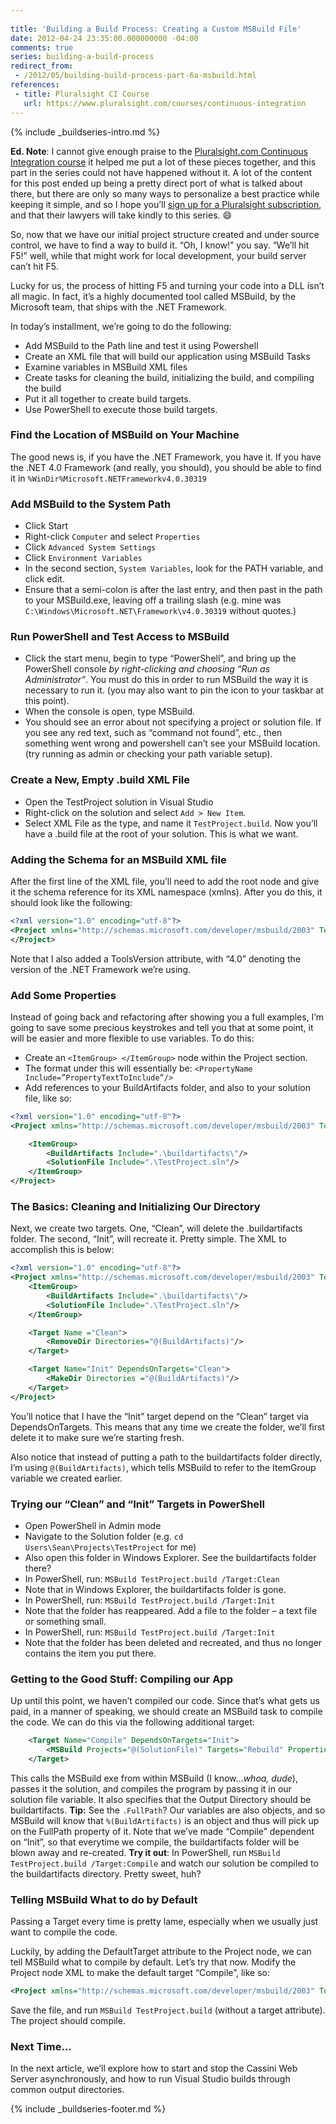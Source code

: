 ```yaml
---
 
title: 'Building a Build Process: Creating a Custom MSBuild File'
date: 2012-04-24 23:35:00.000000000 -04:00
comments: true
series: building-a-build-process
redirect_from: 
 - /2012/05/building-build-process-part-6a-msbuild.html
references: 
 - title: Pluralsight CI Course
   url: https://www.pluralsight.com/courses/continuous-integration
---
```

{% include _buildseries-intro.md %}

**Ed. Note**: I cannot give enough praise to the [Pluralsight.com Continuous Integration course][PS CI Course] it helped me put a lot of these pieces together, and this part in the series could not have happened without it. A lot of the content for this post ended up being a pretty direct port of what is talked about there, but there are only so many ways to personalize a best practice while keeping it simple, and so I hope you’ll [sign up for a Pluralsight subscription][PS Sub], and that their lawyers will take kindly to this series. :smile:

So, now that we have our initial project structure created and under source control, we have to find a way to build it. “Oh, I know!” you say. “We’ll hit F5!” well, while that might work for local development, your build server can’t hit F5.

Lucky for us, the process of hitting F5 and turning your code into a DLL isn’t all magic. In fact, it’s a highly documented tool called MSBuild, by the Microsoft team, that ships with the .NET Framework.

In today’s installment, we’re going to do the following:

* Add MSBuild to the Path line and test it using Powershell  
* Create an XML file that will build our application using MSBuild Tasks  
* Examine variables in MSBuild XML files  
* Create tasks for cleaning the build, initializing the build, and compiling the build  
* Put it all together to create build targets.  
* Use PowerShell to execute those build targets.

### Find the Location of MSBuild on Your Machine

The good news is, if you have the .NET Framework, you have it. If you have the .NET 4.0 Framework (and really, you should), you should be able to find it in `%WinDir%Microsoft.NETFrameworkv4.0.30319`

### Add MSBuild to the System Path

* Click Start  
* Right-click `Computer` and select `Properties`
* Click `Advanced System Settings`
* Click `Environment Variables`
* In the second section, `System Variables`, look for the PATH variable, and click edit.  
* Ensure that a semi-colon is after the last entry, and then past in the path to your MSBuild.exe, leaving off a trailing slash (e.g. mine was `C:\Windows\Microsoft.NET\Framework\v4.0.30319` without quotes.)

### Run PowerShell and Test Access to MSBuild

* Click the start menu, begin to type “PowerShell”, and bring up the PowerShell console *by right-clicking and choosing “Run as Administrator”*. You must do this in order to run MSBuild the way it is necessary to run it. (you may also want to pin the icon to your taskbar at this point).  
* When the console is open, type MSBuild.  
* You should see an error about not specifying a project or solution file. If you see any red text, such as “command not found”, etc., then something went wrong and powershell can’t see your MSBuild location. (try running as admin or checking your path variable setup).

### Create a New, Empty .build XML File

* Open the TestProject solution in Visual Studio  
* Right-click on the solution and select `Add > New Item`.  
* Select XML File as the type, and name it `TestProject.build`. Now you’ll have a .build file at the root of your solution. This is what we want.

### Adding the Schema for an MSBuild XML file

After the first line of the XML file, you’ll need to add the root node and give it the schema reference for its XML namespace (xmlns). After you do this, it should look like the following:

```xml
<?xml version="1.0" encoding="utf-8"?>
<Project xmlns="http://schemas.microsoft.com/developer/msbuild/2003" ToolsVersion="4.0">
</Project>
```

Note that I also added a ToolsVersion attribute, with “4.0” denoting the version of the .NET Framework we’re using.

### Add Some Properties

Instead of going back and refactoring after showing you a full examples, I’m going to save some precious keystrokes and tell you that at some point, it will be easier and more flexible to use variables. To do this:

* Create an `<ItemGroup> </ItemGroup>` node within the Project section.  
* The format under this will essentially be: `<PropertyName Include=”PropertyTextToInclude”/>`  
* Add references to your BuildArtifacts folder, and also to your solution file, like so:

```xml
<?xml version="1.0" encoding="utf-8"?>
<Project xmlns="http://schemas.microsoft.com/developer/msbuild/2003" ToolsVersion="4.0">

    <ItemGroup>
        <BuildArtifacts Include=".\buildartifacts\"/>
        <SolutionFile Include=".\TestProject.sln"/>
    </ItemGroup>
</Project>
```

### The Basics: Cleaning and Initializing Our Directory

Next, we create two targets. One, “Clean”, will delete the .buildartifacts folder. The second, “Init”, will recreate it. Pretty simple. The XML to accomplish this is below:

```xml
<?xml version="1.0" encoding="utf-8"?>
<Project xmlns="http://schemas.microsoft.com/developer/msbuild/2003" ToolsVersion="4.0">
    <ItemGroup>
        <BuildArtifacts Include=".\buildartifacts\"/>
        <SolutionFile Include=".\TestProject.sln"/>
    </ItemGroup>

    <Target Name ="Clean">
        <RemoveDir Directories="@(BuildArtifacts)"/>
    </Target>

    <Target Name="Init" DependsOnTargets="Clean">
        <MakeDir Directories ="@(BuildArtifacts)"/>
    </Target>
</Project>
```

You’ll notice that I have the “Init” target depend on the “Clean” target via DependsOnTargets. This means that any time we create the folder, we’ll first delete it to make sure we’re starting fresh.

Also notice that instead of putting a path to the buildartifacts folder directly, I’m using `@(BuildArtifacts)`, which tells MSBuild to refer to the ItemGroup variable we created earlier.

### Trying our “Clean” and “Init” Targets in PowerShell

* Open PowerShell in Admin mode  
* Navigate to the Solution folder (e.g. `cd Users\Sean\Projects\TestProject` for me)  
* Also open this folder in Windows Explorer. See the buildartifacts folder there?  
* In PowerShell, run: `MSBuild TestProject.build /Target:Clean`  
* Note that in Windows Explorer, the buildartifacts folder is gone.  
* In PowerShell, run: `MSBuild TestProject.build /Target:Init`  
* Note that the folder has reappeared. Add a file to the folder – a text file or something small.  
* In PowerShell, run: `MSBuild TestProject.build /Target:Init`  
* Note that the folder has been deleted and recreated, and thus no longer contains the item you put there.

### Getting to the Good Stuff: Compiling our App

Up until this point, we haven’t compiled our code. Since that’s what gets us paid, in a manner of speaking, we should create an MSBuild task to compile the code. We can do this via the following additional target:

```xml
    <Target Name="Compile" DependsOnTargets="Init">
        <MSBuild Projects="@(SolutionFile)" Targets="Rebuild" Properties="OutDir=%(BuildArtifacts.FullPath)"/>
    </Target>
```

This calls the MSBuild exe from within MSBuild (I know…*whoa, dude*), passes it the solution, and compiles the program by passing it in our solution file variable. It also specifies that the Output Directory should be buildartifacts. **Tip:** See the `.FullPath`? Our variables are also objects, and so MSBuild will know that `%(BuildArtifacts)` is an object and thus will pick up on the FullPath property of it.
Note that we’ve made “Compile” dependent on “Init”, so that everytime we compile, the buildartifacts folder will be blown away and re-created.
**Try it out**: In PowerShell, run `MSBuild TestProject.build /Target:Compile` and watch our solution be compiled to the buildartifacts directory. Pretty sweet, huh?

### Telling MSBuild What to do by Default

Passing a Target every time is pretty lame, especially when we usually just want to compile the code.

Luckily, by adding the DefaultTarget attribute to the Project node, we can tell MSBuild what to compile by default. Let’s try that now. Modify the Project node XML to make the default target “Compile”, like so:

```xml
<Project xmlns="http://schemas.microsoft.com/developer/msbuild/2003" ToolsVersion="4.0" DefaultTargets="Compile">
```

Save the file, and run `MSBuild TestProject.build` (without a target attribute). The project should compile.

### Next Time…

In the next article, we’ll explore how to start and stop the Cassini Web Server asynchronously, and how to run Visual Studio builds through common output directories.

{% include _buildseries-footer.md %}

[PS CI Course]: https://www.pluralsight.com/courses/continuous-integration

[PS Sub]: https://help.pluralsight.com/help/sign-in-sign-up
